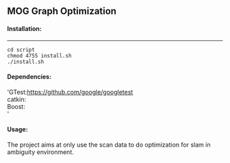 ## MOG Graph Optimization
#### Installation:

------
	cd script
	chmod 4755 install.sh
	./install.sh

#### Dependencies:

'GTest:https://github.com/google/googletest  
catkin:  
Boost:  
'

#### Usage:
The project aims at only use the scan data to do optimization for slam in ambiguity environment.




